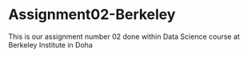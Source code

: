 # Assignment02-Berkeley
This is our assignment number 02 done within Data Science course at Berkeley Institute in Doha
